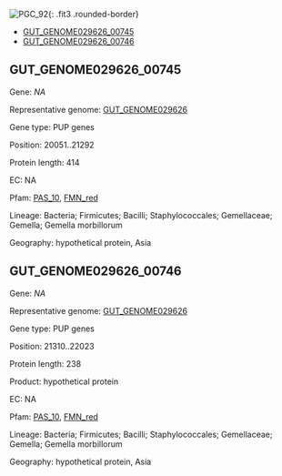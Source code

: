 ![PGC_92](../static/images/Clusters_figure/PGC_92.jpg){: .fit3 .rounded-border}

<ul id="myTab" class="nav nav-tabs">
  <li class="active">
        <a href="#tab1" data-toggle="tab">GUT_GENOME029626_00745</a>
  </li>
<li><a href="#tab2" data-toggle="tab">GUT_GENOME029626_00746</a></li>
</ul>

<div id="myTabContent" class="tab-content">
  <div class="tab-pane fade in active" id="tab1">

<h2 id="GUT_GENOME029626_00745">GUT_GENOME029626_00745</h2>
<p>Gene: <em>NA</em>
<p>Representative genome: <a href="https://www.ebi.ac.uk/metagenomics/genomes/MGYG-HGUT-04562">GUT_GENOME029626</a></p>
<p>Gene type: PUP genes</p>
<p>Position: 20051..21292</p>
<p>Protein length: 414</p>
<p>EC: NA</p>
<p>Pfam: <a href="http://pfam.xfam.org/family/PAS_10">PAS_10</a>, <a href="http://pfam.xfam.org/family/FMN_red">FMN_red</a></p>
<p>Lineage: Bacteria; Firmicutes; Bacilli; Staphylococcales; Gemellaceae; Gemella; Gemella morbillorum</p>
<p>Geography: hypothetical protein, Asia</p>
  </div>

  <div class="tab-pane fade" id="tab2">

<h2 id="GUT_GENOME029626_00746">GUT_GENOME029626_00746</h2>
<p>Gene: <em>NA</em></p>
<p>Representative genome: <a href="https://www.ebi.ac.uk/metagenomics/genomes/MGYG-HGUT-04562">GUT_GENOME029626</a></p>
<p>Gene type: PUP genes</p>
<p>Position: 21310..22023</p>
<p>Protein length: 238</p>
<p>Product: hypothetical protein</p>
<p>EC: NA</p>
<p>Pfam: <a href="http://pfam.xfam.org/family/PAS_10">PAS_10</a>, <a href="http://pfam.xfam.org/family/FMN_red">FMN_red</a></p>
<p>Lineage: Bacteria; Firmicutes; Bacilli; Staphylococcales; Gemellaceae; Gemella; Gemella morbillorum</p>
<p>Geography: hypothetical protein, Asia</p>

  </div>
</div>
